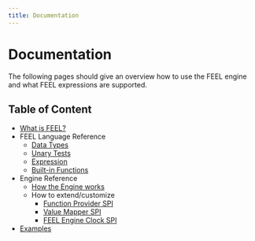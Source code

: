 ```yaml
---
title: Documentation
---
```


# Documentation

The following pages should give an overview how to use the FEEL engine and what FEEL expressions are supported.

## Table of Content

* [What is FEEL?](what-is-feel)
* FEEL Language Reference
  * [Data Types](feel-data-types)
  * [Unary Tests](feel-unary-tests)
  * [Expression](feel-expression)
  * [Built-in Functions](feel-built-in-functions)
* Engine Reference
  * [How the Engine works](how-the-engine-works)
  * How to extend/customize
    * [Function Provider SPI](function-provider-spi)
    * [Value Mapper SPI](value-mapper-spi)
    * [FEEL Engine Clock SPI](feel-engine-clock-spi)
* [Examples](examples)